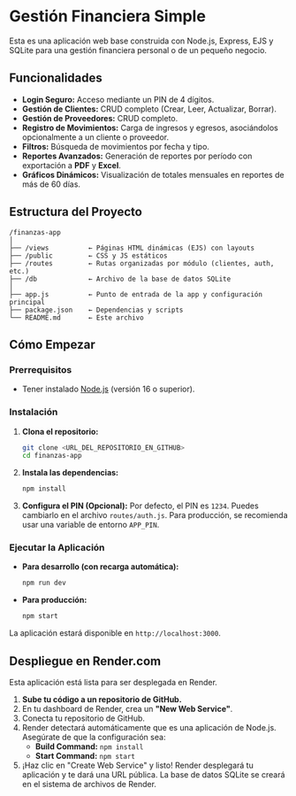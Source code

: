 <!-- README.md - Instrucciones del proyecto -->
# Gestión Financiera Simple

Esta es una aplicación web base construida con Node.js, Express, EJS y SQLite para una gestión financiera personal o de un pequeño negocio.

## Funcionalidades

* **Login Seguro:** Acceso mediante un PIN de 4 dígitos.
* **Gestión de Clientes:** CRUD completo (Crear, Leer, Actualizar, Borrar).
* **Gestión de Proveedores:** CRUD completo.
* **Registro de Movimientos:** Carga de ingresos y egresos, asociándolos opcionalmente a un cliente o proveedor.
* **Filtros:** Búsqueda de movimientos por fecha y tipo.
* **Reportes Avanzados:** Generación de reportes por período con exportación a **PDF** y **Excel**.
* **Gráficos Dinámicos:** Visualización de totales mensuales en reportes de más de 60 días.

## Estructura del Proyecto

```
/finanzas-app
│
├── /views          ← Páginas HTML dinámicas (EJS) con layouts
├── /public         ← CSS y JS estáticos
├── /routes         ← Rutas organizadas por módulo (clientes, auth, etc.)
├── /db             ← Archivo de la base de datos SQLite
│
├── app.js          ← Punto de entrada de la app y configuración principal
├── package.json    ← Dependencias y scripts
└── README.md       ← Este archivo
```

## Cómo Empezar

### Prerrequisitos

* Tener instalado [Node.js](https://nodejs.org/) (versión 16 o superior).

### Instalación

1.  **Clona el repositorio:**
    ```bash
    git clone <URL_DEL_REPOSITORIO_EN_GITHUB>
    cd finanzas-app
    ```

2.  **Instala las dependencias:**
    ```bash
    npm install
    ```

3.  **Configura el PIN (Opcional):**
    Por defecto, el PIN es `1234`. Puedes cambiarlo en el archivo `routes/auth.js`. Para producción, se recomienda usar una variable de entorno `APP_PIN`.

### Ejecutar la Aplicación

* **Para desarrollo (con recarga automática):**
    ```bash
    npm run dev
    ```
* **Para producción:**
    ```bash
    npm start
    ```

La aplicación estará disponible en `http://localhost:3000`.

## Despliegue en Render.com

Esta aplicación está lista para ser desplegada en Render.

1.  **Sube tu código a un repositorio de GitHub.**
2.  En tu dashboard de Render, crea un **"New Web Service"**.
3.  Conecta tu repositorio de GitHub.
4.  Render detectará automáticamente que es una aplicación de Node.js. Asegúrate de que la configuración sea:
    * **Build Command:** `npm install`
    * **Start Command:** `npm start`
5.  ¡Haz clic en "Create Web Service" y listo! Render desplegará tu aplicación y te dará una URL pública. La base de datos SQLite se creará en el sistema de archivos de Render.